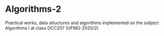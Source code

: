 # Algorithms-2
Practical works, data structures and algorithms implemented on the subject Algorithms I at class DCC207 (UFMG-2020/2)
